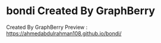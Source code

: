 # bondi Created By GraphBerry
Created By GraphBerry
Preview : https://ahmedabdulrahman108.github.io/bondi/
